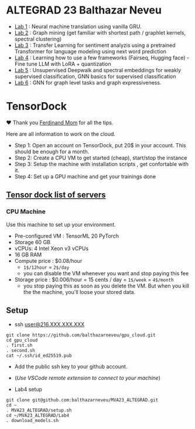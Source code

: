 # ALTEGRAD 23 Balthazar Neveu
- [Lab 1](Lab1_Neveu_Balthazar.pdf) : Neural machine translation using vanilla GRU.
- [Lab 2](Lab2_Neveu_Balthazar.pdf) : Graph mining (get familiar with shortest path / graphlet kernels, spectral clustering) 
- [Lab 3](Lab3_Neveu_Balthazar.pdf) : Transfer Learning for sentiment analyzis using a pretrained Transformer for language modeling using next word prediction 
- [Lab 4](Lab4_Neveu_Balthazar.pdf) : Learning how to use a few frameworks (Fairseq, Hugging face) - Fine tune LLM with LoRA + quantization
- [Lab 5](Lab5_Neveu_Balthazar.pdf) : Unsupervised Deepwalk and spectral embeddings for weakly supervised classification, GNN basics for supervised classification
- [Lab 6](Lab6_Neveu_Balthazar.pdf) : GNN for graph level tasks and graph expressiveness.


# TensorDock
:heart: Thank you [Ferdinand Mom](https://github.com/3outeille) for all the tips.

Here are all information to work on the cloud.


- Step 1: Open an account on TensorDock, put 20$ in your account. This should be enough for a month.
- Step 2: Create a CPU VM to get started (cheap), start/stop the instance
- Step 3: Setup the machine with installation scripts , get confortable with it.
- Step 4: Set up a GPU machine and get your trainings done


## [Tensor dock list of servers](https://marketplace.tensordock.com/list)


### CPU  Machine
Use this  machine to set up your environment.
- Pre-configured VM :  TensorML 20 PyTorch
- Storage 60 GB
- vCPUs: 4 Intel Xeon v3 vCPUs
- 16 GB RAM
- Compute price : \$0.08/hour  
  - `1$/12hour` = `2$/day`
  - you can disable the VM whenever you want and stop paying this fee
- Storage price : \$0.006/hour =  15 cents / day = `1$/week` = `4$/month`
  - you stop paying this as soon as you delete the VM. But when you kill the the machine, you'll loose your stored data.

## Setup
- ssh user@216.XXX.XXX.XXX

```
git clone https://github.com/balthazarneveu/gpu_cloud.git
cd gpu_cloud
. first.sh
. second.sh
cat ~/.ssh/id_ed25519.pub
```

- Add the  public ssh key to your github account.


- (*Use VSCode remote extension to connect to your machine*)


- Lab4 setup
```
git clone git@github.com:balthazarneveu/MVA23_ALTEGRAD.git
cd ~
. MVA23_ALTEGRAD/setup.sh
cd ~/MVA23_ALTEGRAD/Lab4
. download_models.sh
```